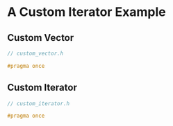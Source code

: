 # A Custom Iterator Example

## Custom Vector
```cpp
// custom_vector.h

#pragma once

```

## Custom Iterator
```cpp
// custom_iterator.h

#pragma once

```
